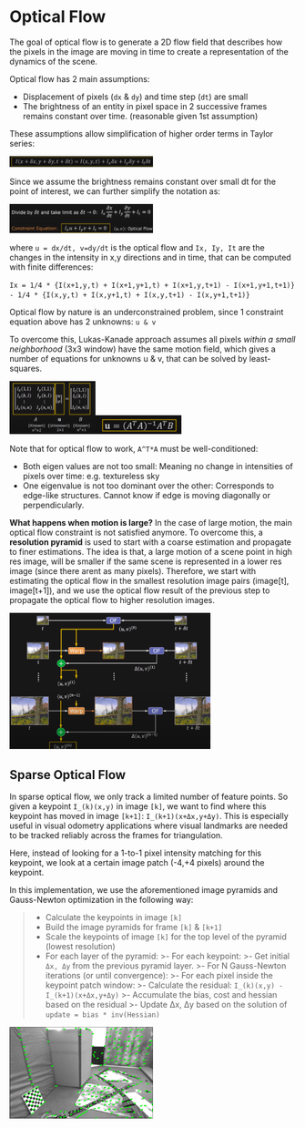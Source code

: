 # Optical Flow

The goal of optical flow is to generate a 2D flow field that describes how the pixels in the image are moving in time to create a representation of the dynamics of the scene.

Optical flow has 2 main assumptions:
- Displacement of pixels (`dx` & `dy`) and time step (`dt`) are small 
- The brightness of an entity in pixel space in 2 successive frames remains constant over time. (reasonable given 1st assumption)

These assumptions allow simplification of higher order terms in Taylor series:

<img src="https://raw.githubusercontent.com/goksanisil23/lazy_minimal_robotics/main/OpticalFlow/resources/taylor_1.png" width=50% height=50%>

Since we assume the brightness remains constant over small dt for the point of interest, we can further simplify the notation as:

<img src="https://raw.githubusercontent.com/goksanisil23/lazy_minimal_robotics/main/OpticalFlow/resources/optical_flow_constraint.png" width=50% height=50%>

where `u = dx/dt, v=dy/dt` is the optical flow and `Ix, Iy, It` are the changes in the intensity in x,y directions and in time, that can be computed with finite differences:

`Ix = 1/4 * {I(x+1,y,t) + I(x+1,y+1,t) + I(x+1,y,t+1) - I(x+1,y+1,t+1)} - 1/4 * {I(x,y,t) + I(x,y+1,t) + I(x,y,t+1) - I(x,y+1,t+1)}`

Optical flow by nature is an underconstrained problem, since 1 constraint equation above has 2 unknowns: `u & v`

To overcome this, Lukas-Kanade approach assumes all pixels *within a small neighborhood* (3x3 window) have the same motion field, which gives a number of equations for unknowns u & v, that can be solved by least-squares.

<img src="https://raw.githubusercontent.com/goksanisil23/lazy_minimal_robotics/main/OpticalFlow/resources/lucas_kanade_matrix.png" width=30% height=50%><img src="https://raw.githubusercontent.com/goksanisil23/lazy_minimal_robotics/main/OpticalFlow/resources/lukas_kanade_solution.png" width=30% height=50%>

Note that for optical flow to work, `A^T*A` must be well-conditioned:
- Both eigen values are not too small: Meaning no change in intensities of pixels over time: e.g. textureless sky
- One eigenvalue is not too dominant over the other: Corresponds to edge-like structures. Cannot know if edge is moving diagonally or perpendicularly.

**What happens when motion is large?**
In the case of large motion, the main optical flow constraint is not satisfied anymore. To overcome this, a **resolution pyramid** is used to start with a coarse estimation and propagate to finer estimations. The idea is that, a large motion of a scene point in high res image, will be smaller if the same scene is represented in a lower res image (since there arent as many pixels). Therefore, we start with estimating the optical flow in the smallest resolution image pairs (image[t], image[t+1]), and we use the optical flow result of the previous step to propagate the optical flow to higher resolution images.

<img src="https://raw.githubusercontent.com/goksanisil23/lazy_minimal_robotics/main/OpticalFlow/resources/klt_pyramid.png" width=70% height=50%>

## Sparse Optical Flow
In sparse optical flow, we only track a limited number of feature points. So given a keypoint `I_(k)(x,y)` in image `[k]`, we want to find where this keypoint has moved in image `[k+1]`: `I_(k+1)(x+Δx,y+Δy)`. This is especially useful in visual odometry applications where visual landmarks are needed to be tracked reliably across the frames for triangulation. 

Here, instead of looking for a 1-to-1 pixel intensity matching for this keypoint, we look at a certain image patch (-4,+4 pixels) around the keypoint.

In this implementation, we use the aforementioned image pyramids and Gauss-Newton optimization in the following way:

>- Calculate the keypoints in image `[k]`
>- Build the image pyramids for frame `[k]` & `[k+1]` 
>- Scale the keypoints of image `[k]` for the top level of the pyramid (lowest resolution)
>- For each layer of the pyramid:
    >- For each keypoint:
        >- Get initial `Δx, Δy` from the previous pyramid layer.
        >- For N Gauss-Newton iterations (or until convergence):
            >- For each pixel inside the keypoint patch window:
                >- Calculate the residual: `I_(k)(x,y) - I_(k+1)(x+Δx,y+Δy)`
                >- Accumulate the bias, cost and hessian based on the residual
            >- Update Δx, Δy based on the solution of `update = bias * inv(Hessian)`


<img src="https://raw.githubusercontent.com/goksanisil23/lazy_minimal_robotics/main/OpticalFlow/resources/optical_flow_sparse.png" width=50% height=50%>
